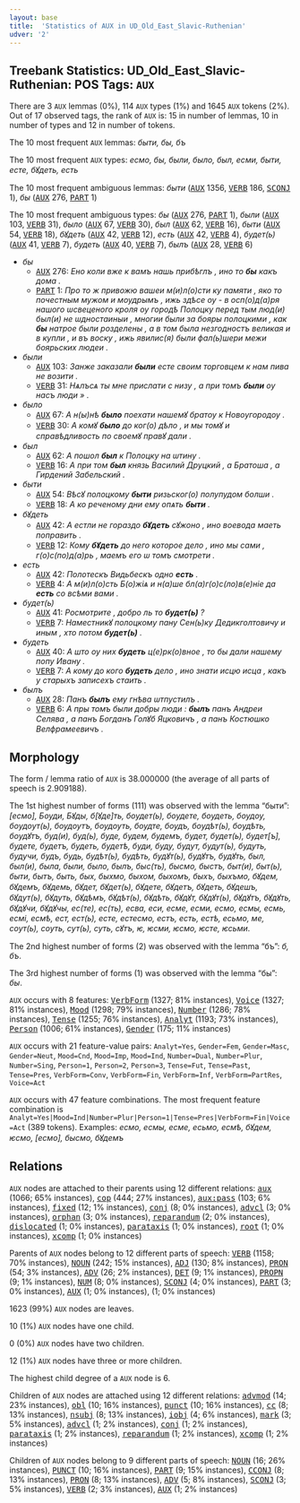 ```yaml
---
layout: base
title:  'Statistics of AUX in UD_Old_East_Slavic-Ruthenian'
udver: '2'
---
```


## Treebank Statistics: UD_Old_East_Slavic-Ruthenian: POS Tags: `AUX`

There are 3 `AUX` lemmas (0%), 114 `AUX` types (1%) and 1645 `AUX` tokens (2%).
Out of 17 observed tags, the rank of `AUX` is: 15 in number of lemmas, 10 in number of types and 12 in number of tokens.

The 10 most frequent `AUX` lemmas: <em>быти, бы, бъ</em>

The 10 most frequent `AUX` types:  <em>есмо, бы, были, было, был, есми, быти, есте, бꙋдеть, есть</em>

The 10 most frequent ambiguous lemmas: <em>быти</em> (<tt><a href="orv_ruthenian-pos-AUX.html">AUX</a></tt> 1356, <tt><a href="orv_ruthenian-pos-VERB.html">VERB</a></tt> 186, <tt><a href="orv_ruthenian-pos-SCONJ.html">SCONJ</a></tt> 1), <em>бы</em> (<tt><a href="orv_ruthenian-pos-AUX.html">AUX</a></tt> 276, <tt><a href="orv_ruthenian-pos-PART.html">PART</a></tt> 1)

The 10 most frequent ambiguous types:  <em>бы</em> (<tt><a href="orv_ruthenian-pos-AUX.html">AUX</a></tt> 276, <tt><a href="orv_ruthenian-pos-PART.html">PART</a></tt> 1), <em>были</em> (<tt><a href="orv_ruthenian-pos-AUX.html">AUX</a></tt> 103, <tt><a href="orv_ruthenian-pos-VERB.html">VERB</a></tt> 31), <em>было</em> (<tt><a href="orv_ruthenian-pos-AUX.html">AUX</a></tt> 67, <tt><a href="orv_ruthenian-pos-VERB.html">VERB</a></tt> 30), <em>был</em> (<tt><a href="orv_ruthenian-pos-AUX.html">AUX</a></tt> 62, <tt><a href="orv_ruthenian-pos-VERB.html">VERB</a></tt> 16), <em>быти</em> (<tt><a href="orv_ruthenian-pos-AUX.html">AUX</a></tt> 54, <tt><a href="orv_ruthenian-pos-VERB.html">VERB</a></tt> 18), <em>бꙋдеть</em> (<tt><a href="orv_ruthenian-pos-AUX.html">AUX</a></tt> 42, <tt><a href="orv_ruthenian-pos-VERB.html">VERB</a></tt> 12), <em>есть</em> (<tt><a href="orv_ruthenian-pos-AUX.html">AUX</a></tt> 42, <tt><a href="orv_ruthenian-pos-VERB.html">VERB</a></tt> 4), <em>будет(ь)</em> (<tt><a href="orv_ruthenian-pos-AUX.html">AUX</a></tt> 41, <tt><a href="orv_ruthenian-pos-VERB.html">VERB</a></tt> 7), <em>будеть</em> (<tt><a href="orv_ruthenian-pos-AUX.html">AUX</a></tt> 40, <tt><a href="orv_ruthenian-pos-VERB.html">VERB</a></tt> 7), <em>былъ</em> (<tt><a href="orv_ruthenian-pos-AUX.html">AUX</a></tt> 28, <tt><a href="orv_ruthenian-pos-VERB.html">VERB</a></tt> 6)


* <em>бы</em>
  * <tt><a href="orv_ruthenian-pos-AUX.html">AUX</a></tt> 276: <em>Ено коли вже к вамъ нашь прибѣглъ , ино то <b>бы</b> какъ дома .</em>
  * <tt><a href="orv_ruthenian-pos-PART.html">PART</a></tt> 1: <em>Про то ж привожю вашеи м(и)л(о)сти ку памяти , яко то почестным мужом и моудрымъ , ижь здѣсе оу - в осп(о)д(а)ря нашого ѡсвеценого кроля оу городѣ Полоцку перед тым люд(и) был(и) не ѡдностаиныи , многии были за бояры полоцкими , как <b>бы</b> натрое были розделены , а в том была незгодностъ великая и в купли , и въ воску , ижь явилис(я) были фал(ь)шери межи боярьских людеи .</em>
* <em>были</em>
  * <tt><a href="orv_ruthenian-pos-AUX.html">AUX</a></tt> 103: <em>Занже заказали <b>были</b> есте своим торговцем к нам пива не возити .</em>
  * <tt><a href="orv_ruthenian-pos-VERB.html">VERB</a></tt> 31: <em>Нѧлъсѧ ты мне прислати с низу , а при томъ <b>были</b> оу насъ люди » .</em>
* <em>было</em>
  * <tt><a href="orv_ruthenian-pos-AUX.html">AUX</a></tt> 67: <em>A н(ы)нѣ <b>было</b> поехати нашемꙋ братоу к Новоугородоу .</em>
  * <tt><a href="orv_ruthenian-pos-VERB.html">VERB</a></tt> 30: <em>А комꙋ <b>было</b> до ког(о) дѣло , и мы томꙋ и справѣдливость по своемꙋ правꙋ дали .</em>
* <em>был</em>
  * <tt><a href="orv_ruthenian-pos-AUX.html">AUX</a></tt> 62: <em>А пошол <b>был</b> к Полоцку на ѡтину .</em>
  * <tt><a href="orv_ruthenian-pos-VERB.html">VERB</a></tt> 16: <em>А при том <b>был</b> князь Василий Друцкий , а Братоша , а Гирдений Забельский .</em>
* <em>быти</em>
  * <tt><a href="orv_ruthenian-pos-AUX.html">AUX</a></tt> 54: <em>Вѣсꙋ полоцкому <b>быти</b> ризьског(о) полупудом болши .</em>
  * <tt><a href="orv_ruthenian-pos-VERB.html">VERB</a></tt> 18: <em>А ко реченому дни ему опѧть <b>быти</b> .</em>
* <em>бꙋдеть</em>
  * <tt><a href="orv_ruthenian-pos-AUX.html">AUX</a></tt> 42: <em>А естли не гораздо <b>бꙋдеть</b> сꙋжоно , ино воевода маеть поправить .</em>
  * <tt><a href="orv_ruthenian-pos-VERB.html">VERB</a></tt> 12: <em>Кому <b>бꙋдеть</b> до него которое дело , ино мы сами , г(о)с(по)д(а)рь , маемъ его ѡ томъ смотрети .</em>
* <em>есть</em>
  * <tt><a href="orv_ruthenian-pos-AUX.html">AUX</a></tt> 42: <em>Полотескъ Видьбескъ одно <b>есть</b> .</em>
  * <tt><a href="orv_ruthenian-pos-VERB.html">VERB</a></tt> 4: <em>А м(и)л(о)сть Б(о)жіѧ и н(а)ше бл(а)г(о)с(ло)в(е)ніе да <b>есть</b> со всѣми вами .</em>
* <em>будет(ь)</em>
  * <tt><a href="orv_ruthenian-pos-AUX.html">AUX</a></tt> 41: <em>Росмотрите , добро ль то <b>будет(ь)</b> ?</em>
  * <tt><a href="orv_ruthenian-pos-VERB.html">VERB</a></tt> 7: <em>Наместникꙋ полоцкому пану Сен(ь)ку Дедикголтовичу и иным , хто потом <b>будет(ь)</b> .</em>
* <em>будеть</em>
  * <tt><a href="orv_ruthenian-pos-AUX.html">AUX</a></tt> 40: <em>А што оу них <b>будеть</b> ц(е)рк(о)вное , то бы дали нашему попу Ивану .</em>
  * <tt><a href="orv_ruthenian-pos-VERB.html">VERB</a></tt> 7: <em>А кому до кого <b>будеть</b> дело , ино знати исцю исца , какъ у старыхъ записехъ стаить .</em>
* <em>былъ</em>
  * <tt><a href="orv_ruthenian-pos-AUX.html">AUX</a></tt> 28: <em>Панъ <b>былъ</b> ему гнѣва ѡтпустилъ .</em>
  * <tt><a href="orv_ruthenian-pos-VERB.html">VERB</a></tt> 6: <em>А пры томъ были добры люди : <b>былъ</b> панъ Андреи Селява , а панъ Богданъ Голꙋб Яцковичъ , а панъ Костюшко Велфрамеевичъ .</em>

## Morphology

The form / lemma ratio of `AUX` is 38.000000 (the average of all parts of speech is 2.909188).

The 1st highest number of forms (111) was observed with the lemma “быти”: <em>[есмо], Боуди, Бꙋды, б[ꙋде]ть, боудет(ь), боудете, боудеть, боудоу, боудоут(ь), боудоутъ, боудоуть, боудте, боудъ, боудѣт(ь), боудѣть, боудꙋтъ, буд(и), буд(ь), буде, будем, будемъ, будет, будет(ь), будет[ъ], будете, будетъ, будеть, будетѣ, буди, буду, будут, будут(ь), будуть, будучи, будъ, будь, будѣт(ь), будѣть, будꙋт(ь), будꙋтъ, будꙋть, был, был(и), была, были, было, былъ, быс(ть), бысмо, быстъ, быт(и), быт(ь), быти, бытъ, быть, бых, быхмо, быхом, быхомъ, быхъ, быхъмо, бꙋдем, бꙋдемъ, бꙋдемь, бꙋдет, бꙋдет(ь), бꙋдете, бꙋдетъ, бꙋдеть, бꙋдешъ, бꙋдут(ь), бꙋдуть, бꙋдѣмъ, бꙋдѣт(ь), бꙋдѣть, бꙋдꙋт, бꙋдꙋт(ь), бꙋдꙋтъ, бꙋдꙋть, бꙋдꙋчи, бꙋдꙋчы, ес(те), ес(ть), есва, еси, есме, есми, есмо, есмы, есмь, есмі, есмѣ, ест, ест(ь), есте, естесмо, естъ, есть, естѣ, есьмо, ме, соут(ь), соуть, сут(ь), суть, сꙋтъ, ѥ, ѥсми, ѥсмо, ѥсте, ѥсьми</em>.

The 2nd highest number of forms (2) was observed with the lemma “бъ”: <em>б, бъ</em>.

The 3rd highest number of forms (1) was observed with the lemma “бы”: <em>бы</em>.

`AUX` occurs with 8 features: <tt><a href="orv_ruthenian-feat-VerbForm.html">VerbForm</a></tt> (1327; 81% instances), <tt><a href="orv_ruthenian-feat-Voice.html">Voice</a></tt> (1327; 81% instances), <tt><a href="orv_ruthenian-feat-Mood.html">Mood</a></tt> (1298; 79% instances), <tt><a href="orv_ruthenian-feat-Number.html">Number</a></tt> (1286; 78% instances), <tt><a href="orv_ruthenian-feat-Tense.html">Tense</a></tt> (1255; 76% instances), <tt><a href="orv_ruthenian-feat-Analyt.html">Analyt</a></tt> (1193; 73% instances), <tt><a href="orv_ruthenian-feat-Person.html">Person</a></tt> (1006; 61% instances), <tt><a href="orv_ruthenian-feat-Gender.html">Gender</a></tt> (175; 11% instances)

`AUX` occurs with 21 feature-value pairs: `Analyt=Yes`, `Gender=Fem`, `Gender=Masc`, `Gender=Neut`, `Mood=Cnd`, `Mood=Imp`, `Mood=Ind`, `Number=Dual`, `Number=Plur`, `Number=Sing`, `Person=1`, `Person=2`, `Person=3`, `Tense=Fut`, `Tense=Past`, `Tense=Pres`, `VerbForm=Conv`, `VerbForm=Fin`, `VerbForm=Inf`, `VerbForm=PartRes`, `Voice=Act`

`AUX` occurs with 47 feature combinations.
The most frequent feature combination is `Analyt=Yes|Mood=Ind|Number=Plur|Person=1|Tense=Pres|VerbForm=Fin|Voice=Act` (389 tokens).
Examples: <em>есмо, есмы, есме, есьмо, есмѣ, бꙋдем, ѥсмо, [есмо], бысмо, бꙋдемъ</em>


## Relations

`AUX` nodes are attached to their parents using 12 different relations: <tt><a href="orv_ruthenian-dep-aux.html">aux</a></tt> (1066; 65% instances), <tt><a href="orv_ruthenian-dep-cop.html">cop</a></tt> (444; 27% instances), <tt><a href="orv_ruthenian-dep-aux-pass.html">aux:pass</a></tt> (103; 6% instances), <tt><a href="orv_ruthenian-dep-fixed.html">fixed</a></tt> (12; 1% instances), <tt><a href="orv_ruthenian-dep-conj.html">conj</a></tt> (8; 0% instances), <tt><a href="orv_ruthenian-dep-advcl.html">advcl</a></tt> (3; 0% instances), <tt><a href="orv_ruthenian-dep-orphan.html">orphan</a></tt> (3; 0% instances), <tt><a href="orv_ruthenian-dep-reparandum.html">reparandum</a></tt> (2; 0% instances), <tt><a href="orv_ruthenian-dep-dislocated.html">dislocated</a></tt> (1; 0% instances), <tt><a href="orv_ruthenian-dep-parataxis.html">parataxis</a></tt> (1; 0% instances), <tt><a href="orv_ruthenian-dep-root.html">root</a></tt> (1; 0% instances), <tt><a href="orv_ruthenian-dep-xcomp.html">xcomp</a></tt> (1; 0% instances)

Parents of `AUX` nodes belong to 12 different parts of speech: <tt><a href="orv_ruthenian-pos-VERB.html">VERB</a></tt> (1158; 70% instances), <tt><a href="orv_ruthenian-pos-NOUN.html">NOUN</a></tt> (242; 15% instances), <tt><a href="orv_ruthenian-pos-ADJ.html">ADJ</a></tt> (130; 8% instances), <tt><a href="orv_ruthenian-pos-PRON.html">PRON</a></tt> (54; 3% instances), <tt><a href="orv_ruthenian-pos-ADV.html">ADV</a></tt> (26; 2% instances), <tt><a href="orv_ruthenian-pos-DET.html">DET</a></tt> (9; 1% instances), <tt><a href="orv_ruthenian-pos-PROPN.html">PROPN</a></tt> (9; 1% instances), <tt><a href="orv_ruthenian-pos-NUM.html">NUM</a></tt> (8; 0% instances), <tt><a href="orv_ruthenian-pos-SCONJ.html">SCONJ</a></tt> (4; 0% instances), <tt><a href="orv_ruthenian-pos-PART.html">PART</a></tt> (3; 0% instances), <tt><a href="orv_ruthenian-pos-AUX.html">AUX</a></tt> (1; 0% instances),  (1; 0% instances)

1623 (99%) `AUX` nodes are leaves.

10 (1%) `AUX` nodes have one child.

0 (0%) `AUX` nodes have two children.

12 (1%) `AUX` nodes have three or more children.

The highest child degree of a `AUX` node is 6.

Children of `AUX` nodes are attached using 12 different relations: <tt><a href="orv_ruthenian-dep-advmod.html">advmod</a></tt> (14; 23% instances), <tt><a href="orv_ruthenian-dep-obl.html">obl</a></tt> (10; 16% instances), <tt><a href="orv_ruthenian-dep-punct.html">punct</a></tt> (10; 16% instances), <tt><a href="orv_ruthenian-dep-cc.html">cc</a></tt> (8; 13% instances), <tt><a href="orv_ruthenian-dep-nsubj.html">nsubj</a></tt> (8; 13% instances), <tt><a href="orv_ruthenian-dep-iobj.html">iobj</a></tt> (4; 6% instances), <tt><a href="orv_ruthenian-dep-mark.html">mark</a></tt> (3; 5% instances), <tt><a href="orv_ruthenian-dep-advcl.html">advcl</a></tt> (1; 2% instances), <tt><a href="orv_ruthenian-dep-conj.html">conj</a></tt> (1; 2% instances), <tt><a href="orv_ruthenian-dep-parataxis.html">parataxis</a></tt> (1; 2% instances), <tt><a href="orv_ruthenian-dep-reparandum.html">reparandum</a></tt> (1; 2% instances), <tt><a href="orv_ruthenian-dep-xcomp.html">xcomp</a></tt> (1; 2% instances)

Children of `AUX` nodes belong to 9 different parts of speech: <tt><a href="orv_ruthenian-pos-NOUN.html">NOUN</a></tt> (16; 26% instances), <tt><a href="orv_ruthenian-pos-PUNCT.html">PUNCT</a></tt> (10; 16% instances), <tt><a href="orv_ruthenian-pos-PART.html">PART</a></tt> (9; 15% instances), <tt><a href="orv_ruthenian-pos-CCONJ.html">CCONJ</a></tt> (8; 13% instances), <tt><a href="orv_ruthenian-pos-PRON.html">PRON</a></tt> (8; 13% instances), <tt><a href="orv_ruthenian-pos-ADV.html">ADV</a></tt> (5; 8% instances), <tt><a href="orv_ruthenian-pos-SCONJ.html">SCONJ</a></tt> (3; 5% instances), <tt><a href="orv_ruthenian-pos-VERB.html">VERB</a></tt> (2; 3% instances), <tt><a href="orv_ruthenian-pos-AUX.html">AUX</a></tt> (1; 2% instances)

